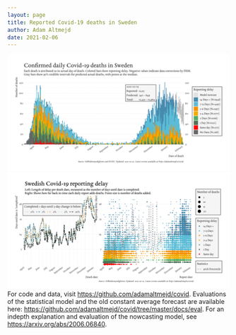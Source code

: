 ```yaml
---
layout: page
title: Reported Covid-19 deaths in Sweden
author: Adam Altmejd
date: 2021-02-06
---
```


![Graph of Swedish Covid-19 deaths with reporting delay.](deaths_lag_sweden_2021-02-06.png "Swedish Covid-19 deaths.")
![Graph of Swedish Covid-19 reporting delay in daily deaths.](lag_trend_sweden_2021-02-06.png "Trend in Swedish Covid-19 mortality reporting delay.")
For code and data, visit <https://github.com/adamaltmejd/covid>.
Evaluations of the statistical model and the old constant average forecast are available here: <https://github.com/adamaltmejd/covid/tree/master/docs/eval>.
For an indepth explanation and evaluation of the nowcasting model, see <https://arxiv.org/abs/2006.06840>.
